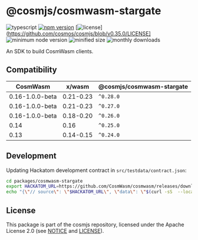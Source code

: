 # @cosmjs/cosmwasm-stargate

![typescript](https://img.shields.io/npm/types/@cosmjs/cosmwasm-stargate.svg)
[![npm version](https://img.shields.io/npm/v/@cosmjs/cosmwasm-stargate.svg)](https://www.npmjs.com/package/@cosmjs/cosmwasm-stargate)
[![license](https://img.shields.io/npm/l/@cosmjs/cosmwasm-stargate.svg)](https://github.com/cosmos/cosmjs/blob/v0.35.0/LICENSE]
![minimum node version](https://img.shields.io/node/v/@cosmjs/cosmwasm-stargate.svg)
![minified size](https://img.shields.io/bundlephobia/min/@cosmjs/cosmwasm-stargate.svg)
![monthly downloads](https://img.shields.io/npm/dm/@cosmjs/cosmwasm-stargate.svg)

An SDK to build CosmWasm clients.

## Compatibility

| CosmWasm        | x/wasm    | @cosmjs/cosmwasm-stargate |
| --------------- | --------- | ------------------------- |
| 0.16-1.0.0-beta | 0.21-0.23 | `^0.28.0`                 |
| 0.16-1.0.0-beta | 0.21-0.23 | `^0.27.0`                 |
| 0.16-1.0.0-beta | 0.18-0.20 | `^0.26.0`                 |
| 0.14            | 0.16      | `^0.25.0`                 |
| 0.13            | 0.14-0.15 | `^0.24.0`                 |

## Development

Updating Hackatom development contract in `src/testdata/contract.json`:

```sh
cd packages/cosmwasm-stargate
export HACKATOM_URL=https://github.com/CosmWasm/cosmwasm/releases/download/v1.0.0-beta/hackatom.wasm
echo "{\"// source\": \"$HACKATOM_URL\", \"data\": \"$(curl -sS  --location $HACKATOM_URL | base64 | tr -d '[:space:]')\" }" | jq > src/testdata/contract.json
```

## License

This package is part of the cosmjs repository, licensed under the Apache License
2.0 (see [NOTICE](https://github.com/cosmos/cosmjs/blob/main/NOTICE) and
[LICENSE](https://github.com/cosmos/cosmjs/blob/main/LICENSE)).
